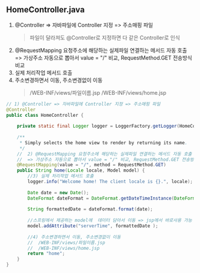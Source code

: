 ## HomeController.java
1. @Controller => 자바파일에 Controller 지정 => 주소매핑 파일
	>파일이 달라져도 @Controller로 지정하면 다 같은 Controller로 인식
1. @RequestMapping 요청주소에 해당하는 실제파일 연결하는 메서드 자동 호출
	=> 가상주소 자동으로 뽑아서 value = "/" 비교, RequestMethod.GET 전송방식 비교
3. 실제 처리작업 메서드 호출
4. 주소변경하면서 이동, 주소변경없이 이동
	>/WEB-INF/views/파일이름.jsp
	/WEB-INF/views/home.jsp
```java
// 1) @Controller => 자바파일에 Controller 지정 => 주소매핑 파일
@Controller
public class HomeController {
	
	private static final Logger logger = LoggerFactory.getLogger(HomeController.class);
	
	/**
	 * Simply selects the home view to render by returning its name.
	 */
	//	2) @RequestMapping 요청주소에 해당하는 실제파일 연결하는 메서드 자동 호출
	//	=> 가상주소 자동으로 뽑아서 value = "/" 비교, RequestMethod.GET 전송방식 비교
	@RequestMapping(value = "/", method = RequestMethod.GET)
	public String home(Locale locale, Model model) {
		//3) 실제 처리작업 메서드 호출
		logger.info("Welcome home! The client locale is {}.", locale);
		
		Date date = new Date();
		DateFormat dateFormat = DateFormat.getDateTimeInstance(DateFormat.LONG, DateFormat.LONG, locale);
		
		String formattedDate = dateFormat.format(date);
		
		//스프링에서 제공하는 model에  데이터 담아서 이동 => jsp에서 바로사용 가능 (request 데이터 담아서 이동)
		model.addAttribute("serverTime", formattedDate );
		
		//4) 주소변경하면서 이동, 주소변경없이 이동
		//  /WEB-INF/views/파일이름.jsp
	    //  /WEB-INF/views/home.jsp
		return "home";
	}
}
```
